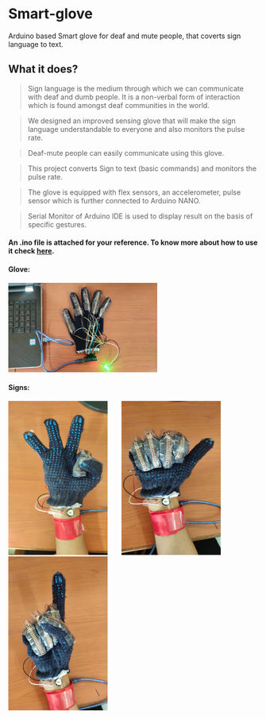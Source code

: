 # Smart-glove
Arduino based Smart glove for deaf and mute people, that coverts sign language to text.

## What it does?
> Sign language is the medium through which we can communicate with deaf and dumb people. It is a non-verbal form of interaction which is found amongst deaf communities in the world. 

> We designed an improved sensing glove that will make the sign language understandable to everyone and also monitors the pulse rate. 

> Deaf-mute people can easily communicate using this glove. 

> This project converts Sign to text (basic commands) and monitors the pulse rate. 

> The glove is equipped with flex sensors, an accelerometer, pulse sensor which is further connected to Arduino NANO. 

> Serial Monitor of Arduino IDE is used to display result on the basis of specific gestures.

#### An .ino file is attached for your reference. To know more about how to use it check [here](https://file.org/extension/ino).

#### Glove:
<img src="signs/setup.jpeg" height=180 width= 300>

#### Signs: 

<img src="signs/sign-1.jpeg" height=310 width= 200> &nbsp; &nbsp; &nbsp; <img src="signs/sign-2.jpeg" height=310 width= 200> &nbsp; &nbsp; &nbsp; <img src="signs/sign-3.jpeg" height=310 width= 200> &nbsp;
